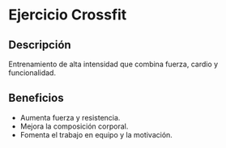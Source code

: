 # Ejercicio Crossfit

## Descripción
Entrenamiento de alta intensidad que combina fuerza, cardio y funcionalidad.

## Beneficios
- Aumenta fuerza y resistencia.
- Mejora la composición corporal.
- Fomenta el trabajo en equipo y la motivación.